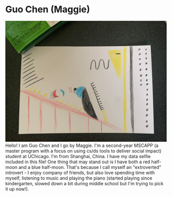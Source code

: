 # Guo Chen (Maggie)
![data selfie](data_selfie.jpg "Maggie's Data Selfie!")
Hello! I am Guo Chen and I go by Maggie. I'm a second-year MSCAPP (a master program with a focus on using cs/ds tools to deliver social impact) student at UChicago. I'm from Shanghai, China. I have my data selfie included in this file! One thing that may stand out is I have both a red half-moon and a blue half-moon. That's because I call myself an "extroverted" introvert - I enjoy company of friends, but also love spending time with myself, listening to music and playing the piano (started playing since kindergarten, slowed down a bit during middle school but I'm trying to pick it up now!).
